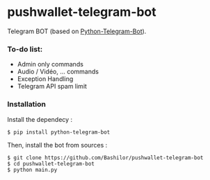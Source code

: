 # pushwallet-telegram-bot

Telegram BOT (based on [Python-Telegram-Bot](https://github.com/python-telegram-bot/python-telegram-bot)).

### To-do list:

  - Admin only commands
  - Audio / Vidéo, ... commands
  - Exception Handling
  - Telegram API spam limit

### Installation

Install the dependecy :
```
$ pip install python-telegram-bot
```

Then, install the bot from sources :
```
$ git clone https://github.com/Bashilor/pushwallet-telegram-bot
$ cd pushwallet-telegram-bot 
$ python main.py
```
